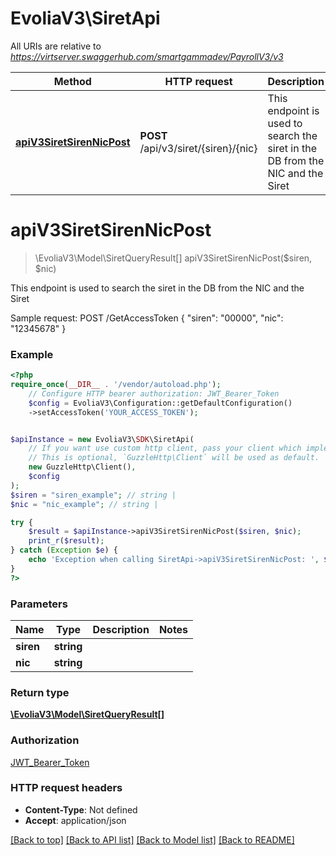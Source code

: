 # EvoliaV3\SiretApi

All URIs are relative to *https://virtserver.swaggerhub.com/smartgammadev/PayrollV3/v3*

Method | HTTP request | Description
------------- | ------------- | -------------
[**apiV3SiretSirenNicPost**](SiretApi.md#apiv3siretsirennicpost) | **POST** /api/v3/siret/{siren}/{nic} | This endpoint is used to search the siret in the DB from the NIC and the Siret

# **apiV3SiretSirenNicPost**
> \EvoliaV3\Model\SiretQueryResult[] apiV3SiretSirenNicPost($siren, $nic)

This endpoint is used to search the siret in the DB from the NIC and the Siret

Sample request:  POST /GetAccessToken  {  \"siren\": \"00000\",  \"nic\": \"12345678\"  }

### Example
```php
<?php
require_once(__DIR__ . '/vendor/autoload.php');
    // Configure HTTP bearer authorization: JWT_Bearer_Token
    $config = EvoliaV3\Configuration::getDefaultConfiguration()
    ->setAccessToken('YOUR_ACCESS_TOKEN');


$apiInstance = new EvoliaV3\SDK\SiretApi(
    // If you want use custom http client, pass your client which implements `GuzzleHttp\ClientInterface`.
    // This is optional, `GuzzleHttp\Client` will be used as default.
    new GuzzleHttp\Client(),
    $config
);
$siren = "siren_example"; // string | 
$nic = "nic_example"; // string | 

try {
    $result = $apiInstance->apiV3SiretSirenNicPost($siren, $nic);
    print_r($result);
} catch (Exception $e) {
    echo 'Exception when calling SiretApi->apiV3SiretSirenNicPost: ', $e->getMessage(), PHP_EOL;
}
?>
```

### Parameters

Name | Type | Description  | Notes
------------- | ------------- | ------------- | -------------
 **siren** | **string**|  |
 **nic** | **string**|  |

### Return type

[**\EvoliaV3\Model\SiretQueryResult[]**](../Model/SiretQueryResult.md)

### Authorization

[JWT_Bearer_Token](../../README.md#JWT_Bearer_Token)

### HTTP request headers

 - **Content-Type**: Not defined
 - **Accept**: application/json

[[Back to top]](#) [[Back to API list]](../../README.md#documentation-for-api-endpoints) [[Back to Model list]](../../README.md#documentation-for-models) [[Back to README]](../../README.md)

